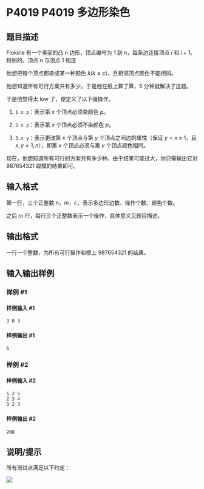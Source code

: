 # P4019 P4019 多边形染色

## 题目描述

Flokirie 有一个美丽的凸 $n$ 边形，顶点编号为 $1$ 到 $n$，每条边连接顶点 $i$ 和 $i+1$。特别的，顶点 $n$ 与顶点 $1$ 相连

他想把每个顶点都染成某一种颜色 $k(k \le c)$，且相邻顶点颜色不能相同。

他想知道所有可行方案共有多少。于是他在纸上算了算，$5$ 分钟就解决了这题。

于是他觉得太 low 了，便定义了以下骚操作。

1. `1 x p`：表示第 $x$ 个顶点必须染颜色 $p$。

2. `2 x p`：表示第 $x$ 个顶点必须不染颜色 $p$。

3. `3 x y`：表示更改第 $x$ 个顶点与第 $y$ 个顶点之间边的属性（保证 $y=x±1$，且 $x,y≠1,n$），即第 $x$ 个顶点必须与第 $y$ 个顶点颜色相同。

现在，他想知道所有可行的方案共有多少种。由于结果可能过大，你只需输出它对 $987654321$ 取模的结果即可。

## 输入格式

第一行，三个正整数 $n$，$m$，$c$，表示多边形边数、操作个数、颜色个数。

之后 $m$ 行，每行三个正整数表示一个操作，具体意义见题目描述。

## 输出格式

一行一个整数，为所有可行操作和模上 $987654321$ 的结果。

## 输入输出样例

### 样例 #1

#### 样例输入 #1

```
3 0 3
```

#### 样例输出 #1

```
6
```

### 样例 #2

#### 样例输入 #2

```
5 2 5
2 3 4
3 2 3
```

#### 样例输出 #2

```
208
```

## 说明/提示

所有测试点满足以下约定：

![](https://cdn.luogu.com.cn/upload/pic/11531.png)

